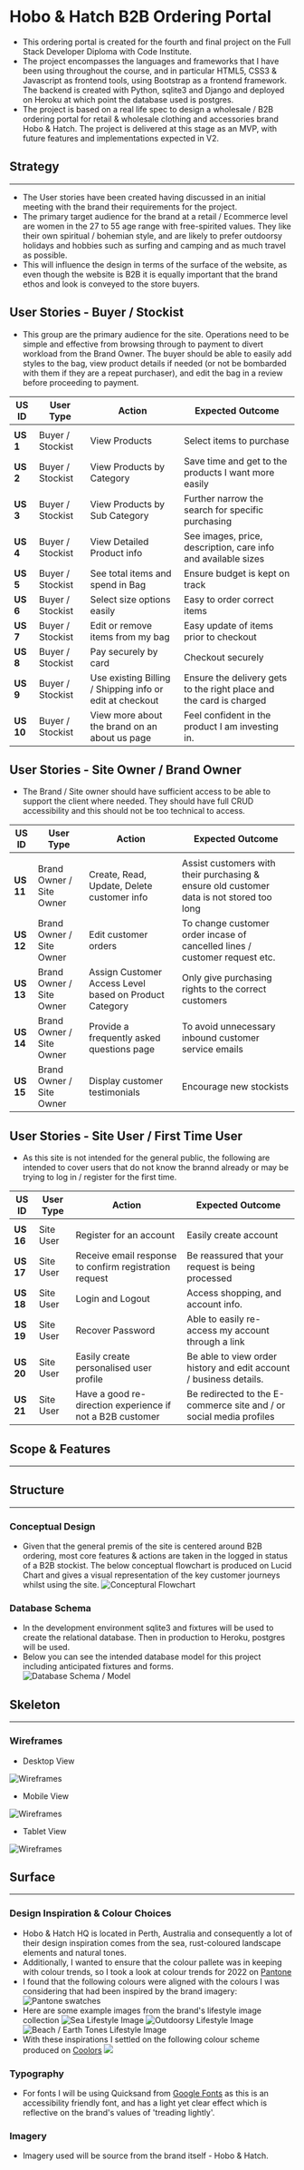 # Hobo & Hatch B2B Ordering Portal

* This ordering portal is created for the fourth and final project on the Full Stack Developer Diploma with Code Institute.  
* The project encompasses the languages and frameworks that I have been using throughout the course, and in particular HTML5, CSS3 & Javascript as frontend tools, using Bootstrap as a frontend framework.  The backend is created with Python, sqlite3 and Django and deployed on Heroku at which point the database used is postgres. 
* The project is based on a real life spec to design a wholesale / B2B ordering portal for retail & wholesale clothing and accessories brand Hobo & Hatch.  The project is delivered at this stage as an MVP, with future features and implementations expected in V2. 

## Strategy
------
* The User stories have been created having discussed in an initial meeting with the brand their requirements for the project.  
* The primary target audience for the brand at a retail / Ecommerce level are women in the 27 to 55 age range with free-spirited values.  They like their own spiritual / bohemian style, and are likely to prefer outdoorsy holidays and hobbies such as surfing and camping and as much travel as possible.  
* This will influence the design in terms of the surface of the website, as even though the website is B2B it is equally important that the brand ethos and look is conveyed to the store buyers. 

## User Stories - Buyer / Stockist
* This group are the primary audience for the site.  Operations need to be simple and effective from browsing through to payment to divert workload from the Brand Owner.  The buyer should be able to easily add styles to the bag, view product details if needed (or not be bombarded with them if they are a repeat purchaser), and edit the bag in a review before proceeding to payment. 

| **US ID** | **User Type**      | **Action**                                               | **Expected Outcome**                                                |
| --------- | ------------------ | -------------------------------------------------------- | ------------------------------------------------------------------- |
|           |                    |                                                          |                                                                     |
| **US 1**  | Buyer / Stockist | View Products                                            | Select items to purchase                                            |
| **US 2**  | Buyer / Stockist | View Products by Category                                | Save time and get to the products I want more easily                |
| **US 3**  | Buyer / Stockist | View Products by Sub Category                            | Further narrow the search for specific purchasing                   |
| **US 4**  | Buyer / Stockist | View Detailed Product info                               | See images, price, description, care info and available sizes       |
| **US 5**  | Buyer / Stockist | See total items and spend in Bag                         | Ensure budget is kept on track                                      |
| **US 6**  | Buyer / Stockist | Select size options easily                               | Easy to order correct items                                         |
| **US 7**  | Buyer / Stockist | Edit or remove items from my bag                         | Easy update of items prior to checkout                              |
| **US 8**  | Buyer / Stockist | Pay securely by card                                     | Checkout securely                                                   |
| **US 9**  | Buyer / Stockist | Use existing Billing / Shipping info or edit at checkout | Ensure the delivery gets to the right place and the card is charged |
| **US 10** | Buyer / Stockist | View more about the brand on an about us page            | Feel confident in the product I am investing in.                    |

## User Stories - Site Owner / Brand Owner
* The Brand / Site owner should have sufficient access to be able to support the client where needed.  They should have full CRUD accessibility and this should not be too technical to access. 

| **US ID** | User Type                | Action                                                 | Expected Outcome                                                                         |
| --------- | ------------------------ | ------------------------------------------------------ | ---------------------------------------------------------------------------------------- |
|           |                          |                                                        |                                                                                          |
| **US 11** | Brand Owner / Site Owner | Create, Read, Update, Delete customer info             | Assist customers with their purchasing & ensure old customer data is not stored too long |
| **US 12** | Brand Owner / Site Owner | Edit customer orders                                   | To change customer order incase of cancelled lines / customer request etc.               |
| **US 13** | Brand Owner / Site Owner | Assign Customer Access Level based on Product Category | Only give purchasing rights to the correct customers                                     |
| **US 14** | Brand Owner / Site Owner | Provide a frequently asked questions page              | To avoid unnecessary inbound customer service emails                                     |
| **US 15** | Brand Owner / Site Owner | Display customer testimonials                          | Encourage new stockists                                                                  |

## User Stories - Site User / First Time User
* As this site is not intended for the general public, the following are intended to cover users that do not know the brannd already or may be trying to log in / register for the first time. 

| **US ID** | User Type | Action                                                    | Expected Outcome                                                    |
| --------- | --------- | --------------------------------------------------------- | ------------------------------------------------------------------- |
|           |           |                                                           |                                                                     |
| **US 16** | Site User | Register for an account                                   | Easily create account                                               |
| **US 17** | Site User | Receive email response to confirm registration request    | Be reassured that your request is being processed                   |
| **US 18** | Site User | Login and Logout                                          | Access shopping, and account info.                                  |
| **US 19** | Site User | Recover Password                                          | Able to easily re-access my account through a link                  |
| **US 20** | Site User | Easily create personalised user profile                   | Be able to view order history and edit account / business details.  |
| **US 21** | Site User | Have a good re-direction experience if not a B2B customer | Be redirected to the E-commerce site and / or social media profiles |

## Scope & Features
------

## Structure
------

### Conceptual Design
* Given that the general premis of the site is centered around B2B ordering, most core features & actions are taken in the logged in status of a B2B stockist.  The below conceptual flowchart is produced on Lucid Chart and gives a visual representation of the key customer journeys whilst using the site. 
![Conceptural Flowchart](hobo_hatch_b2b/static/conceptual_design/conceptual_flowchart.png)
### Database Schema
* In the development environment sqlite3 and fixtures will be used to create the relational database.  Then in production to Heroku, postgres will be used. 
* Below you can see the intended database model for this project including anticipated fixtures and forms.  
![Database Schema / Model](hobo_hatch_b2b/static/conceptual_design/hobo_hatch_db_model.png)


## Skeleton
------
### Wireframes

* Desktop View

![Wireframes](hobo_hatch_b2b/static/wireframes/wireframes_desktop_view.png)

* Mobile View

![Wireframes](hobo_hatch_b2b/static/wireframes/wireframes_mobile_view.png)

* Tablet View

![Wireframes](hobo_hatch_b2b/static/wireframes/wireframes_tablet_view.png)



## Surface
------
### Design Inspiration & Colour Choices
* Hobo & Hatch HQ is located in Perth, Australia and consequently a lot of their design inspiration comes from the sea, rust-coloured landscape elements and natural tones. 
* Additionally, I wanted to ensure that the colour pallete was in keeping with colour trends, so I took a look at colour trends for 2022 on [Pantone](https://www.pantone.com/articles/fashion-color-trend-report/new-york-fashion-week-spring-summer-2022)
* I found that the following colours were aligned with the colours I was considering that had been inspired by the brand imagery:
![Pantone swatches](hobo_hatch_b2b/static/conceptual_design/pantone_colors.png)
* Here are some example images from the brand's lifestyle image collection
![Sea Lifestyle Image](hobo_hatch_b2b/static/conceptual_design/hobo_imagery_sea.png)
![Outdoorsy Lifestyle Image](hobo_hatch_b2b/static/conceptual_design/hobo_imagery_outdoors.png)
![Beach / Earth Tones Lifestyle Image](hobo_hatch_b2b/static/conceptual_design/hobo_imagery_beach.png)
* With these inspirations I settled on the following colour scheme produced on [Coolors](https://coolors.co/)
![](hobo_hatch_b2b/static/conceptual_design/hobo_hatch_colourscheme_final.png)

### Typography
* For fonts I will be using Quicksand from [Google Fonts](https://fonts.google.com/) as this is an accessibility friendly font, and has a light yet clear effect which is reflective on the brand's values of 'treading lightly'.  
### Imagery
* Imagery used will be source from the brand itself - Hobo & Hatch. 


